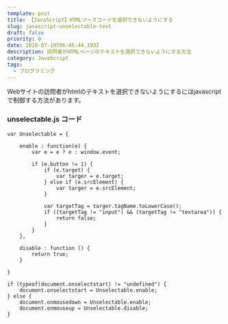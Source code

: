 ```yaml
---
template: post
title: 【JavaScript】HTMLソースコードを選択できないようにする
slug: javascript-unselectable-text
draft: false
priority: 0
date: 2018-07-10T06:45:44.193Z
description: 訪問者がHTMLページのテキストを選択できないようにする方法
category: JavaScript
tags:
  - プログラミング
---
```

Webサイトの訪問者がhtmlのテキストを選択できないようにするにはjavascriptで制御する方法があります。

<!--StartFragment-->

### unselectable.js  コード

```
var Unselectable = {
 
	enable : function(e) {
		var e = e ? e : window.event;
 
		if (e.button != 1) {
			if (e.target) {
				var targer = e.target;
			} else if (e.srcElement) {
				var targer = e.srcElement;
			}
 
			var targetTag = targer.tagName.toLowerCase();
			if ((targetTag != "input") && (targetTag != "textarea")) {
				return false;
			}
		}
	},
 
	disable : function () {
		return true;
	}
 
}
 
if (typeof(document.onselectstart) != "undefined") {
	document.onselectstart = Unselectable.enable;
} else {
	document.onmousedown = Unselectable.enable;
	document.onmouseup = Unselectable.disable;
}
```

<!--EndFragment-->